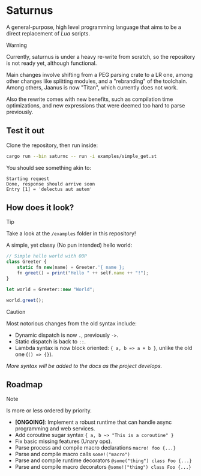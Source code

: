 # Saturnus

A general-purpose, high level programming language that aims to be
a direct replacement of _Lua_ scripts.

> [!WARNING]  
> Currently, saturnus is under a heavy re-write from scratch, so the
> repository is not ready yet, although functional.
>
> Main changes involve shifting from a PEG parsing crate to a LR one,
> among other changes like splitting modules, and a "rebranding" of the
> toolchain. Among others, Jaanus is now "Titan", which currently does
> not work.
>
> Also the rewrite comes with new benefits, such as compilation time
> optimizations, and new expressions that were deemed too hard to parse
> previously.

## Test it out

Clone the repository, then run inside:

```sh
cargo run --bin saturnc -- run -i examples/simple_get.st
```

You should see something akin to:

```
Starting request
Done, response should arrive soon
Entry [1] = 'delectus aut autem'
```

## How does it look?

> [!TIP]
> Take a look at the `/examples` folder in this repository!

A simple, yet classy (No pun intended) hello world:

```js
// Simple hello world with OOP
class Greeter {
    static fn new(name) = Greeter.'{ name };
    fn greet() = print("Hello " ++ self.name ++ "!");
}

let world = Greeter::new "World";

world.greet();
```

> [!CAUTION]
> Most notorious changes from the old syntax include:
>
> - Dynamic dispatch is now `.`, previously `->`.
> - Static dispatch is back to `::`.
> - Lambda syntax is now block oriented: `{ a, b => a + b }`, unlike the old one (`() => {}`).

_More syntax will be added to the docs as the project develops._

## Roadmap

> [!NOTE]
> Is more or less ordered by priority.

- **[ONGOING]**: Implement a robust runtime that can handle async programming and web services.
- Add coroutine sugar syntax `{ a, b ~> "This is a coroutine" }`
- Fix basic missing features (Unary ops).
- Parse process and compile macro declarations `macro! foo {...}`
- Parse and compile macro calls `some!("macro")`
- Parse and compile runtime decorators `@some("thing") class Foo {...}`
- Parse and compile macro decorators `@some!("thing") class Foo {...}`
